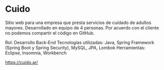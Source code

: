 # Cuido

Sitio web para una empresa que presta servicios de cuidado de adultos mayores. Desarrollado en equipo de 4 personas. 
Por acuerdo con el cliente no podemos compartir el código en GitHub.

Rol: Desarrollo Back-End
Tecnologías utilizadas: Java, Spring Framework (Spring Boot y Spring Security), MySQL, JPA, Lombok
Herramientas: Eclipse, Insomnia, Workbench

https://cuido.ar/
